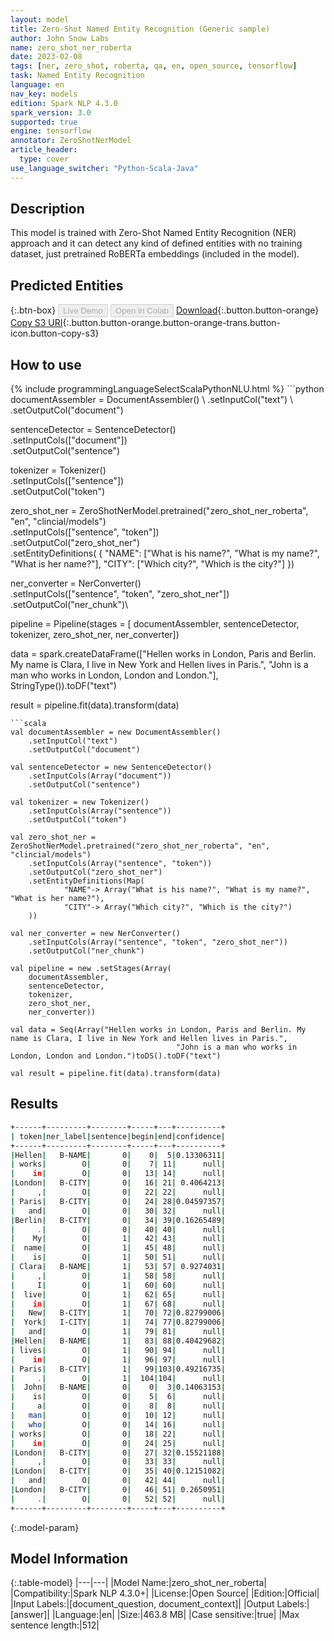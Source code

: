 ```yaml
---
layout: model
title: Zero-Shot Named Entity Recognition (Generic sample)
author: John Snow Labs
name: zero_shot_ner_roberta
date: 2023-02-08
tags: [ner, zero_shot, roberta, qa, en, open_source, tensorflow]
task: Named Entity Recognition
language: en
nav_key: models
edition: Spark NLP 4.3.0
spark_version: 3.0
supported: true
engine: tensorflow
annotator: ZeroShotNerModel
article_header:
  type: cover
use_language_switcher: "Python-Scala-Java"
---
```


## Description

This model is trained with Zero-Shot Named Entity Recognition (NER) approach and it can detect any kind of defined entities with no training dataset, just pretrained RoBERTa embeddings (included in the model).

## Predicted Entities



{:.btn-box}
<button class="button button-orange" disabled>Live Demo</button>
<button class="button button-orange" disabled>Open in Colab</button>
[Download](https://s3.amazonaws.com/auxdata.johnsnowlabs.com/public/models/zero_shot_ner_roberta_en_4.3.0_3.0_1675890474068.zip){:.button.button-orange}
[Copy S3 URI](s3://auxdata.johnsnowlabs.com/public/models/zero_shot_ner_roberta_en_4.3.0_3.0_1675890474068.zip){:.button.button-orange.button-orange-trans.button-icon.button-copy-s3}

## How to use



<div class="tabs-box" markdown="1">
{% include programmingLanguageSelectScalaPythonNLU.html %}
```python
documentAssembler = DocumentAssembler() \
    .setInputCol("text") \
    .setOutputCol("document")

sentenceDetector = SentenceDetector() \
    .setInputCols(["document"]) \
    .setOutputCol("sentence")

tokenizer = Tokenizer() \
    .setInputCols(["sentence"]) \
    .setOutputCol("token")
    
zero_shot_ner = ZeroShotNerModel.pretrained("zero_shot_ner_roberta", "en", "clincial/models")\
    .setInputCols(["sentence", "token"])\
    .setOutputCol("zero_shot_ner")\
    .setEntityDefinitions(
        {
            "NAME": ["What is his name?", "What is my name?", "What is her name?"],
            "CITY": ["Which city?", "Which is the city?"]
        })

ner_converter = NerConverter()\
    .setInputCols(["sentence", "token", "zero_shot_ner"])\
    .setOutputCol("ner_chunk")\

pipeline = Pipeline(stages = [
    documentAssembler, 
    sentenceDetector, 
    tokenizer, 
    zero_shot_ner, 
    ner_converter])

data = spark.createDataFrame(["Hellen works in London, Paris and Berlin. My name is Clara, I live in New York and Hellen lives in Paris.",
                              "John is a man who works in London, London and London."], StringType()).toDF("text")

result = pipeline.fit(data).transform(data)
```
```scala
val documentAssembler = new DocumentAssembler()
    .setInputCol("text")
    .setOutputCol("document")

val sentenceDetector = new SentenceDetector() 
    .setInputCols(Array("document")) 
    .setOutputCol("sentence")

val tokenizer = new Tokenizer() 
    .setInputCols(Array("sentence")) 
    .setOutputCol("token")
    
val zero_shot_ner = ZeroShotNerModel.pretrained("zero_shot_ner_roberta", "en", "clincial/models")
    .setInputCols(Array("sentence", "token"))
    .setOutputCol("zero_shot_ner")
    .setEntityDefinitions(Map(
            "NAME"-> Array("What is his name?", "What is my name?", "What is her name?"),
            "CITY"-> Array("Which city?", "Which is the city?")
    ))

val ner_converter = new NerConverter()
    .setInputCols(Array("sentence", "token", "zero_shot_ner"))
    .setOutputCol("ner_chunk")

val pipeline = new .setStages(Array(
    documentAssembler, 
    sentenceDetector, 
    tokenizer, 
    zero_shot_ner, 
    ner_converter))

val data = Seq(Array("Hellen works in London, Paris and Berlin. My name is Clara, I live in New York and Hellen lives in Paris.",
                                     "John is a man who works in London, London and London.")toDS().toDF("text")

val result = pipeline.fit(data).transform(data)
```
</div>

## Results

```bash
+------+---------+--------+-----+---+----------+
| token|ner_label|sentence|begin|end|confidence|
+------+---------+--------+-----+---+----------+
|Hellen|   B-NAME|       0|    0|  5|0.13306311|
| works|        O|       0|    7| 11|      null|
|    in|        O|       0|   13| 14|      null|
|London|   B-CITY|       0|   16| 21| 0.4064213|
|     ,|        O|       0|   22| 22|      null|
| Paris|   B-CITY|       0|   24| 28|0.04597357|
|   and|        O|       0|   30| 32|      null|
|Berlin|   B-CITY|       0|   34| 39|0.16265489|
|     .|        O|       0|   40| 40|      null|
|    My|        O|       1|   42| 43|      null|
|  name|        O|       1|   45| 48|      null|
|    is|        O|       1|   50| 51|      null|
| Clara|   B-NAME|       1|   53| 57| 0.9274031|
|     ,|        O|       1|   58| 58|      null|
|     I|        O|       1|   60| 60|      null|
|  live|        O|       1|   62| 65|      null|
|    in|        O|       1|   67| 68|      null|
|   New|   B-CITY|       1|   70| 72|0.82799006|
|  York|   I-CITY|       1|   74| 77|0.82799006|
|   and|        O|       1|   79| 81|      null|
|Hellen|   B-NAME|       1|   83| 88|0.40429682|
| lives|        O|       1|   90| 94|      null|
|    in|        O|       1|   96| 97|      null|
| Paris|   B-CITY|       1|   99|103|0.49216735|
|     .|        O|       1|  104|104|      null|
|  John|   B-NAME|       0|    0|  3|0.14063153|
|    is|        O|       0|    5|  6|      null|
|     a|        O|       0|    8|  8|      null|
|   man|        O|       0|   10| 12|      null|
|   who|        O|       0|   14| 16|      null|
| works|        O|       0|   18| 22|      null|
|    in|        O|       0|   24| 25|      null|
|London|   B-CITY|       0|   27| 32|0.15521188|
|     ,|        O|       0|   33| 33|      null|
|London|   B-CITY|       0|   35| 40|0.12151082|
|   and|        O|       0|   42| 44|      null|
|London|   B-CITY|       0|   46| 51| 0.2650951|
|     .|        O|       0|   52| 52|      null|
+------+---------+--------+-----+---+----------+
```

{:.model-param}
## Model Information

{:.table-model}
|---|---|
|Model Name:|zero_shot_ner_roberta|
|Compatibility:|Spark NLP 4.3.0+|
|License:|Open Source|
|Edition:|Official|
|Input Labels:|[document_question, document_context]|
|Output Labels:|[answer]|
|Language:|en|
|Size:|463.8 MB|
|Case sensitive:|true|
|Max sentence length:|512|
